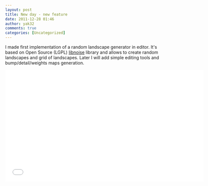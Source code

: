 ```yaml
---
layout: post
title: New day - new feature
date: 2011-12-28 01:46
author: yak32
comments: true
categories: [Uncategorized]
---
```

I made first implementation of a random landscape generator in editor. It's based on Open Source (LGPL) <a href="http://libnoise.sourceforge.net/">libnoise</a> library and allows to create random landscapes and grid of landscapes. Later I will add simple editing tools and bump/detail/weights maps generation.
<iframe src="//www.youtube.com/embed/-zR1MLLFsCQ" height="360" width="640" allowfullscreen="" frameborder="0"></iframe>

